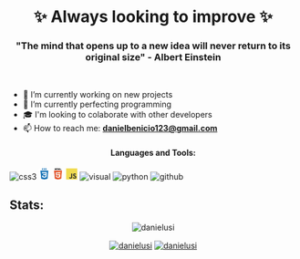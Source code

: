 <h1 align="center">✨ Always looking to improve ✨</h1>

<h3 align="center">"The mind that opens up to a new idea will never return to its original size" - Albert Einstein</h3>

<br/>

- 🔭 I’m currently working on new projects
- 🌱 I’m currently perfecting programming
- 🎓 I'm looking to colaborate with other developers
- 📫 How to reach me: **danielbenicio123@gmail.com**

<h4 align="center">Languages and Tools:</h4>

<p align='left'>
<img src="https://www.flaticon.com/svg/vstatic/svg/13/13706.svg?token=exp=1618489370~hmac=35fe77c2fc6b5acf0e13906ef44d2f81" alt="css3"  width="20" height="20"/>
<img src="https://raw.githubusercontent.com/devicons/devicon/master/icons/css3/css3-plain-wordmark.svg" alt="css3"  width="20" height="20"/>
<img src="https://raw.githubusercontent.com/devicons/devicon/master/icons/html5/html5-original-wordmark.svg" alt="html5"  width="20" height="20"/>
<img src="https://raw.githubusercontent.com/devicons/devicon/master/icons/javascript/javascript-original.svg" alt="javascript" width="20" height="20"/>
<img src="https://www.flaticon.com/svg/vstatic/svg/906/906324.svg?token=exp=1618489190~hmac=4cf1f01582fb7aebdfa582cc0d86de12" alt="visual" width="20" height="20"/>
<img src="https://www.flaticon.com/svg/vstatic/svg/1822/1822899.svg?token=exp=1618489257~hmac=2b650172236cf7291f0a98f02383de71" alt="python" width="20" height="20"/>
<img src="https://www.flaticon.com/svg/vstatic/svg/2111/2111425.svg?token=exp=1618488801~hmac=a9b1bdd1ee904de5399163a2eb3ab18d" alt="github" width="20" height="20"/>
</p>

<h2 align="left">Stats:</h2>

<p align="center">
<img src="https://github-readme-stats.vercel.app/api?username=danielusi&show_icons=true" alt="danielusi"/> 
</p>

<p align="center">
<a href="https://www.linkedin.com/in/danielbenicio/" target="blank"><img align="center" src="https://www.flaticon.com/svg/vstatic/svg/179/179330.svg?token=exp=1618487558~hmac=71e08710c20222f43c23e9f275977ddd" alt="danielusi" height="20" width="20" /></a>
<a href="https://www.facebook.com/daniel.benicio.90/" target="blank"><img align="center" src="https://www.flaticon.com/svg/vstatic/svg/179/179319.svg?token=exp=1618487435~hmac=9487547fd3f3c66a4951923a15e493ee" alt="danielusi" height="20" width="20" /></a>
</p>

